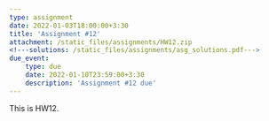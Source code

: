 ```yaml
---
type: assignment
date: 2022-01-03T18:00:00+3:30
title: 'Assignment #12'
attachment: /static_files/assignments/HW12.zip
<!---solutions: /static_files/assignments/asg_solutions.pdf--->
due_event: 
    type: due
    date: 2022-01-10T23:59:00+3:30
    description: 'Assignment #12 due'
---
```

This is HW12.
